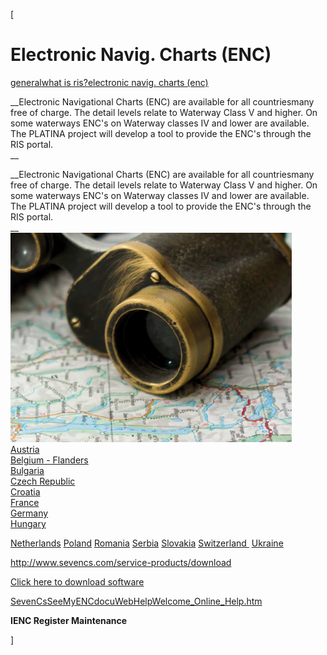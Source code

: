 [

# Electronic Navig. Charts (ENC)

<a href="/general" style="text-transform:lowercase;">General</a><a href="/general/what_is_ris_" style="text-transform:lowercase;">What is RIS?</a><a href="/general/what_is_ris_/electronic_navig__charts__enc_" style="text-transform:lowercase;">Electronic Navig. Charts (ENC)</a>  
  


__Electronic Navigational Charts (ENC) are available for all countriesmany free of charge. The detail levels relate to Waterway Class V and higher. On some waterways ENC's on Waterway classes IV and lower are available. The PLATINA project will develop a tool to provide the ENC's through the RIS portal.  
__

__Electronic Navigational Charts (ENC) are available for all countriesmany free of charge. The detail levels relate to Waterway Class V and higher. On some waterways ENC's on Waterway classes IV and lower are available. The PLATINA project will develop a tool to provide the ENC's through the RIS portal.  
__  
![](docs/Image/396/thumb_450x-_screen_capture_13.png)  
<a href="http://www.doris.bmvit.gv.at/en/maps-charts/inland-encs/downloads/inland-encs-inland-ecdis-standard-23/" target="_blank">Austria</a>  
<a href="http://ris.vlaanderen.be/IENC/" target="_blank">Belgium - Flanders</a>  
<a href="http://www.appd-bg.org/siteen/page.php?27" target="_blank">Bulgaria</a>  
<a href="http://mapy.spspraha.cz/lpm/maps_S57.asp?lang=en" target="_blank">Czech Republic</a>  
<a href="http://vodniputovi.hr/en/navigation/enc-charts/" target="_blank">Croatia</a>  
<a href="http://www.vnf.fr/ecdis/ecdis.html" target="_blank">France</a>  
<a href="https://www.elwis.de/Service/Inland-ENC-der-WSV/IENC-Dateien/index.php.html" target="_blank">Germany</a>  
<a href="http://www.pannonris.hu/Maps" target="_blank">Hungary  

</a>  
<a href="http://vaarweginformatie.nl/fdd/main/infra/enc" target="_blank">Netherlands</a>  
<a href="http://szczecin.uzs.gov.pl/itc3l_pobierz_mapy.htm" target="_blank">Poland</a>  
<a href="http://www.afdj.ro/en/content/inland-enc" target="_blank">Romania</a>  
<a href="http://www.plovput.rs/electronic-navigational-charts" target="_blank">Serbia</a>  
<a href="http://www.svp.sk/dunaj/default.asp?id=45&amp;mnu=45" target="_blank">Slovakia</a>  
<a href="http://www.portof.ch/en/schifffahrt-behoerde/Inland-ENC.php" target="_blank">Switzerland&nbsp;</a>  
<a href="http://www.charts.gov.ua/enc_cell_en.htm" target="_blank">Ukraine</a>  
  
  
  
  
<http://www.sevencs.com/service-products/download>  
  
[Click here to download software](http://www.sevencs.com/files/download/software/SeeMyENC.20.zip)  
  
  
  
[SevenCsSeeMyENCdocuWebHelpWelcome\_Online\_Help.htm](http://SevenCsSeeMyENCdocuWebHelpWelcome_Online_Help.htm)  
  
__IENC Register Maintenance__  
  
  
  
  
  
  
]